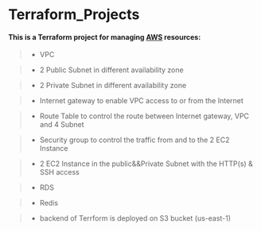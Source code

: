 # Terraform_Projects

#### This is a Terraform project for managing [AWS](https://docs.aws.amazon.com/) resources:

> -  VPC

> -  2 Public Subnet in different availability zone

> -  2 Private Subnet in different availability zone

> -  Internet gateway to enable VPC access to or from the Internet

> -  Route Table to control the route between Internet gateway, VPC and 4 Subnet
 
> -  Security group to control the traffic from and to the 2 EC2 Instance
 
> -  2 EC2 Instance in the public&&Private Subnet with the HTTP(s) & SSH access
 
> -  RDS

> -  Redis

> -  backend of Terrform is deployed on S3 bucket (us-east-1)

